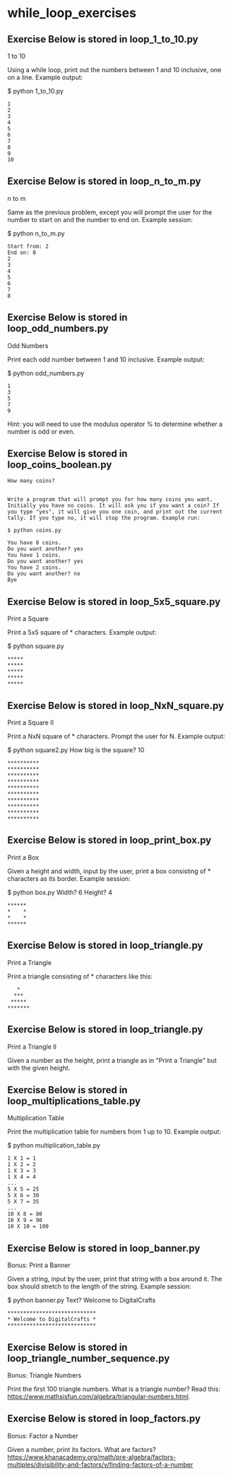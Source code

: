 # while_loop_exercises

## Exercise Below is stored in loop_1_to_10.py

1 to 10


Using a while loop, print out the numbers between 1 and 10 inclusive, one on a line. Example output:

$ python 1_to_10.py
```
1
2
3
4
5
6
7
8
9
10
```

## Exercise Below is stored in loop_n_to_m.py

n to m


Same as the previous problem, except you will prompt the user for the number to start on and the number to end on. Example session:

$ python n_to_m.py
```
Start from: 2
End on: 8
2
3
4
5
6
7
8
```

## Exercise Below is stored in loop_odd_numbers.py

Odd Numbers


Print each odd number between 1 and 10 inclusive. Example output:

$ python odd_numbers.py
```
1
3
5
7
9
```
Hint: you will need to use the modulus operator % to determine whether a number is odd or even.

## Exercise Below is stored in loop_coins_boolean.py
```
How many coins?


Write a program that will prompt you for how many coins you want. Initially you have no coins. It will ask you if you want a coin? If you type "yes", it will give you one coin, and print out the current tally. If you type no, it will stop the program. Example run:

$ python coins.py

You have 0 coins.
Do you want another? yes
You have 1 coins.
Do you want another? yes
You have 2 coins.
Do you want another? no
Bye
```

## Exercise Below is stored in loop_5x5_square.py

Print a Square


Print a 5x5 square of * characters. Example output:

$ python square.py
```
*****
*****
*****
*****
*****
```
## Exercise Below is stored in loop_NxN_square.py

Print a Square II


Print a NxN square of * characters. Prompt the user for N. Example output:

$ python square2.py
How big is the square? 10
```
**********
**********
**********
**********
**********
**********
**********
**********
**********
**********
```

## Exercise Below is stored in loop_print_box.py

Print a Box


Given a height and width, input by the user, print a box consisting of * characters as its border. Example session:

$ python box.py
Width? 6
Height? 4
```
******
*    *
*    *
******
```

## Exercise Below is stored in loop_triangle.py

Print a Triangle


Print a triangle consisting of * characters like this:
```
   *
  ***
 *****
*******
```

## Exercise Below is stored in loop_triangle.py

Print a Triangle II


Given a number as the height, print a triangle as in "Print a Triangle" but with the given height.

## Exercise Below is stored in loop_multiplications_table.py

Multiplication Table


Print the multiplication table for numbers from 1 up to 10. Example output:

$ python multiplication_table.py
```
1 X 1 = 1
1 X 2 = 2
1 X 3 = 3
1 X 4 = 4
...
5 X 5 = 25
5 X 6 = 30
5 X 7 = 35
...
10 X 8 = 80
10 X 9 = 90
10 X 10 = 100
```

## Exercise Below is stored in loop_banner.py

Bonus: Print a Banner


Given a string, input by the user, print that string with a box around it. The box should stretch to the length of the string. Example session:

$ python banner.py
Text? Welcome to DigitalCrafts
```
****************************
* Welcome to DigitalCrafts *
****************************
```

## Exercise Below is stored in loop_triangle_number_sequence.py

Bonus: Triangle Numbers


Print the first 100 triangle numbers. What is a triangle number? Read this: https://www.mathsisfun.com/algebra/triangular-numbers.html.

## Exercise Below is stored in loop_factors.py

Bonus: Factor a Number


Given a number, print its factors. What are factors? https://www.khanacademy.org/math/pre-algebra/factors-multiples/divisibility-and-factors/v/finding-factors-of-a-number